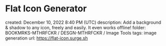 # Flat Icon Generator

created: December 10, 2022 8:40 PM (UTC)
description: Add a background & shadow to any icon, freely and easily. It even works offline!
folder: BOOKMRKS-MTHRFCKR / DESGN-MTHRFCKR / Image Tools
tags: image generation
url: https://flat-icon.surge.sh